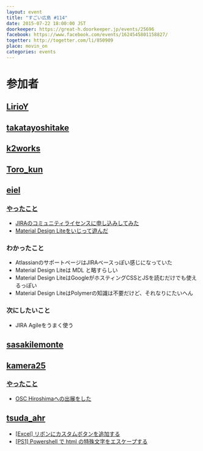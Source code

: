 ```yaml
---
layout: event
title: "すごい広島 #114"
date: 2015-07-22 18:00:00 JST
doorkeeper: https://great-h.doorkeeper.jp/events/25696
facebook: https://www.facebook.com/events/1624545801158827/
togetter: http://togetter.com/li/850909
place: movin_on
categories: events
---
```


# 参加者


## [LirioY](http://twitter.com/LirioY)


## [takatayoshitake](http://twitter.com/takatayoshitake)


## [k2works](https://github.com/k2works)


## [Toro_kun](https://twitter.com/Toro_kun)


## [eiel](http://eiel.info/)

### [やったこと](https://github.com/great-h/great-h.github.io/issues/1667)

* [JIRAのコミュニティライセンスに申し込みしてみた](https://www.atlassian.com/ja/software/views/open-source-license-request)
* [Material Design Liteをいじって遊んだ](http://www.getmdl.io)

### わかったこと

* AtlassianのサポートページはJIRAベースっぽい感じになっていた
* Material Design Liteは MDL と略すらしい
* Material Design LiteはGoogleがホスティングCSSとJSを読むだけでも使えるっぽい
* Material Design LiteはPolymerの知識は不要だけど、それなりにたいへん

### 次にしたいこと

* JIRA Agileをうまく使う


## [sasakilemonte](https://github.com/sasakilemonte)


## [kamera25](https://github.com/kamera25)

### [やったこと](https://github.com/great-h/great-h.github.io/issues/1666)

* [OSC Hiroshimaへの出展をした](http://www.ospn.jp/osc2015-hiroshima/)


## [tsuda_ahr](http://twitter.com/tsuda_ahr)

* [\[Excel\] リボンにカスタムボタンを追加する](http://ooltcloud.expressweb.jp/201507/article_24001733.html)
* [\[PS1\] Powershell で html の特殊文字をエスケープする](http://ooltcloud.expressweb.jp/201507/article_24001927.html)
